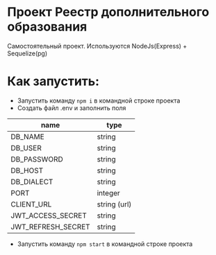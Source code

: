 # Проект Реестр дополнительного образования

Самостоятельный проект. Используются NodeJs(Express) + Sequelize(pg)

# Как запустить:

- Запустить команду `npm i` в командной строке проекта
- Создать файл .env и заполнить поля

| name | type |
|----|----|
| DB_NAME | string |
| DB_USER | string |
| DB_PASSWORD | string |
| DB_HOST | string |
| DB_DIALECT | string |
| PORT | integer |
| CLIENT_URL | string (url) |
| JWT_ACCESS_SECRET | string |
| JWT_REFRESH_SECRET | string |
- Запустить команду `npm start` в командной строке проекта
